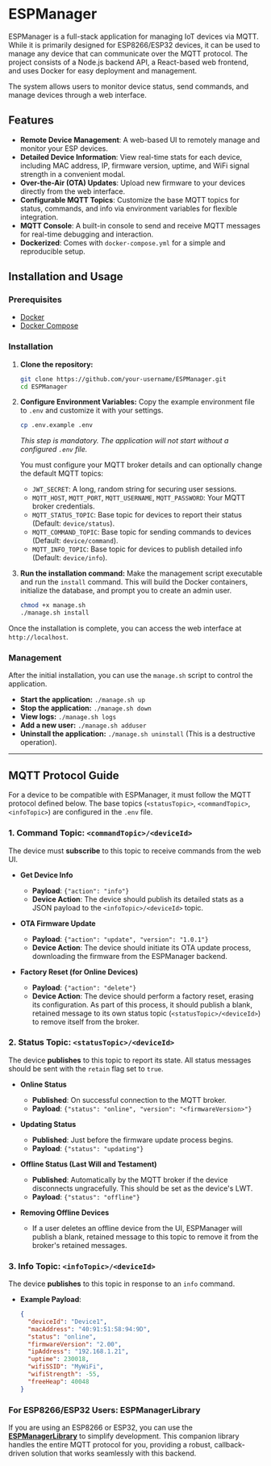 # ESPManager

ESPManager is a full-stack application for managing IoT devices via MQTT. While it is primarily designed for ESP8266/ESP32 devices, it can be used to manage any device that can communicate over the MQTT protocol. The project consists of a Node.js backend API, a React-based web frontend, and uses Docker for easy deployment and management.

The system allows users to monitor device status, send commands, and manage devices through a web interface.

## Features

- **Remote Device Management**: A web-based UI to remotely manage and monitor your ESP devices.
- **Detailed Device Information**: View real-time stats for each device, including MAC address, IP, firmware version, uptime, and WiFi signal strength in a convenient modal.
- **Over-the-Air (OTA) Updates**: Upload new firmware to your devices directly from the web interface.
- **Configurable MQTT Topics**: Customize the base MQTT topics for status, commands, and info via environment variables for flexible integration.
- **MQTT Console**: A built-in console to send and receive MQTT messages for real-time debugging and interaction.
- **Dockerized**: Comes with `docker-compose.yml` for a simple and reproducible setup.

## Installation and Usage

### Prerequisites

- [Docker](https://www.docker.com/get-started)
- [Docker Compose](https://docs.docker.com/compose/install/)

### Installation

1.  **Clone the repository:**
    ```bash
    git clone https://github.com/your-username/ESPManager.git
    cd ESPManager
    ```

2.  **Configure Environment Variables:**
    Copy the example environment file to `.env` and customize it with your settings.
    ```bash
    cp .env.example .env
    ```
    *This step is mandatory. The application will not start without a configured `.env` file.*

    You must configure your MQTT broker details and can optionally change the default MQTT topics:
    - `JWT_SECRET`: A long, random string for securing user sessions.
    - `MQTT_HOST`, `MQTT_PORT`, `MQTT_USERNAME`, `MQTT_PASSWORD`: Your MQTT broker credentials.
    - `MQTT_STATUS_TOPIC`: Base topic for devices to report their status (Default: `device/status`).
    - `MQTT_COMMAND_TOPIC`: Base topic for sending commands to devices (Default: `device/command`).
    - `MQTT_INFO_TOPIC`: Base topic for devices to publish detailed info (Default: `device/info`).

3.  **Run the installation command:**
    Make the management script executable and run the `install` command. This will build the Docker containers, initialize the database, and prompt you to create an admin user.
    ```bash
    chmod +x manage.sh
    ./manage.sh install
    ```

Once the installation is complete, you can access the web interface at `http://localhost`.

### Management

After the initial installation, you can use the `manage.sh` script to control the application.

-   **Start the application:** `./manage.sh up`
-   **Stop the application:** `./manage.sh down`
-   **View logs:** `./manage.sh logs`
-   **Add a new user:** `./manage.sh adduser`
-   **Uninstall the application:** `./manage.sh uninstall` (This is a destructive operation).

---

## MQTT Protocol Guide

For a device to be compatible with ESPManager, it must follow the MQTT protocol defined below. The base topics (`<statusTopic>`, `<commandTopic>`, `<infoTopic>`) are configured in the `.env` file.

### 1. Command Topic: `<commandTopic>/<deviceId>`

The device must **subscribe** to this topic to receive commands from the web UI.

-   **Get Device Info**
    -   **Payload**: `{"action": "info"}`
    -   **Device Action**: The device should publish its detailed stats as a JSON payload to the `<infoTopic>/<deviceId>` topic.

-   **OTA Firmware Update**
    -   **Payload**: `{"action": "update", "version": "1.0.1"}`
    -   **Device Action**: The device should initiate its OTA update process, downloading the firmware from the ESPManager backend.

-   **Factory Reset (for Online Devices)**
    -   **Payload**: `{"action": "delete"}`
    -   **Device Action**: The device should perform a factory reset, erasing its configuration. As part of this process, it should publish a blank, retained message to its own status topic (`<statusTopic>/<deviceId>`) to remove itself from the broker.

### 2. Status Topic: `<statusTopic>/<deviceId>`

The device **publishes** to this topic to report its state. All status messages should be sent with the `retain` flag set to `true`.

-   **Online Status**
    -   **Published**: On successful connection to the MQTT broker.
    -   **Payload**: `{"status": "online", "version": "<firmwareVersion>"}`

-   **Updating Status**
    -   **Published**: Just before the firmware update process begins.
    -   **Payload**: `{"status": "updating"}`

-   **Offline Status (Last Will and Testament)**
    -   **Published**: Automatically by the MQTT broker if the device disconnects ungracefully. This should be set as the device's LWT.
    -   **Payload**: `{"status": "offline"}`

-   **Removing Offline Devices**
    -   If a user deletes an offline device from the UI, ESPManager will publish a blank, retained message to this topic to remove it from the broker's retained messages.

### 3. Info Topic: `<infoTopic>/<deviceId>`

The device **publishes** to this topic in response to an `info` command.

-   **Example Payload**:
    ```json
    {
      "deviceId": "Device1",
      "macAddress": "40:91:51:58:94:9D",
      "status": "online",
      "firmwareVersion": "2.00",
      "ipAddress": "192.168.1.21",
      "uptime": 230018,
      "wifiSSID": "MyWiFi",
      "wifiStrength": -55,
      "freeHeap": 40048
    }
    ```

### For ESP8266/ESP32 Users: ESPManagerLibrary

If you are using an ESP8266 or ESP32, you can use the **[ESPManagerLibrary](https://github.com/vishalbala-nps/ESPManagerLibrary)** to simplify development. This companion library handles the entire MQTT protocol for you, providing a robust, callback-driven solution that works seamlessly with this backend.
